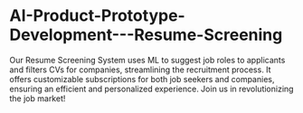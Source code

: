# AI-Product-Prototype-Development---Resume-Screening
Our Resume Screening System uses ML to suggest job roles to applicants and filters CVs for companies, streamlining the recruitment process. It offers customizable subscriptions for both job seekers and companies, ensuring an efficient and personalized experience. Join us in revolutionizing the job market!

